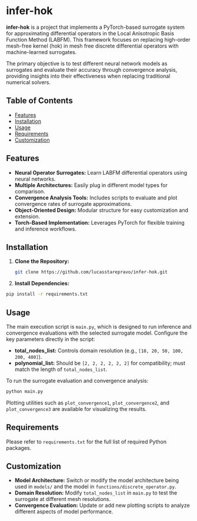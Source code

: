 # infer-hok

**infer-hok** is a project that implements a PyTorch-based surrogate system for approximating differential operators in the Local Anisotropic Basis Function Method (LABFM). This framework focuses on replacing high-order mesh-free kernel (hok) in mesh free discrete differential operators with machine-learned surrogates.

The primary objective is to test different neural network models as surrogates and evaluate their accuracy through convergence analysis, providing insights into their effectiveness when replacing traditional numerical solvers.

## Table of Contents

- [Features](#features)
- [Installation](#installation)
- [Usage](#usage)
- [Requirements](#requirements)
- [Customization](#customization)

## Features

- **Neural Operator Surrogates:** Learn LABFM differential operators using neural networks.
- **Multiple Architectures:** Easily plug in different model types for comparison.
- **Convergence Analysis Tools:** Includes scripts to evaluate and plot convergence rates of surrogate approximations.
- **Object-Oriented Design:** Modular structure for easy customization and extension.
- **Torch-Based Implementation:** Leverages PyTorch for flexible training and inference workflows.

## Installation

1. **Clone the Repository:**
   ```bash
   git clone https://github.com/lucasstarepravo/infer-hok.git

 2. **Install Dependencies:**
 ```bash
 pip install -r requirements.txt
```

## Usage

The main execution script is `main.py`, which is designed to run inference and convergence evaluations with the selected surrogate model. Configure the key parameters directly in the script:

- **total_nodes_list:** Controls domain resolution (e.g., `[10, 20, 50, 100, 200, 400]`).
- **polynomial_list:** Should be `[2, 2, 2, 2, 2, 2]` for compatibility; must match the length of `total_nodes_list`.

To run the surrogate evaluation and convergence analysis:

```bash
python main.py
```
Plotting utilities such as `plot_convergence1`, `plot_convergence2`, and `plot_convergence3` are available for visualizing the results.

## Requirements

Please refer to `requirements.txt` for the full list of required Python packages.

## Customization

- **Model Architecture:** Switch or modify the model architecture being used in `models/` and the model in `functions/discrete_operator.py`.
- **Domain Resolution:** Modify `total_nodes_list` in `main.py` to test the surrogate at different mesh resolutions.
- **Convergence Evaluation:** Update or add new plotting scripts to analyze different aspects of model performance.
